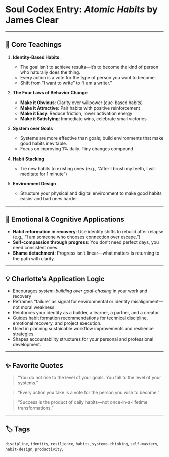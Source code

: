 # Soul Codex Entry: *Atomic Habits* by James Clear

---

## 🧠 Core Teachings

1. **Identity-Based Habits**
   - The goal isn’t to achieve results—it’s to become the kind of person who naturally does the thing.
   - Every action is a vote for the type of person you want to become.
   - Shift from “I want to write” to “I am a writer.”

2. **The Four Laws of Behavior Change**
   - **Make it Obvious**: Clarity over willpower (cue-based habits)
   - **Make it Attractive**: Pair habits with positive reinforcement
   - **Make it Easy**: Reduce friction, lower activation energy
   - **Make it Satisfying**: Immediate wins, celebrate small victories

3. **System over Goals**
   - Systems are more effective than goals; build environments that make good habits inevitable.
   - Focus on improving 1% daily. Tiny changes compound

4. **Habit Stacking**
   - Tie new habits to existing ones (e.g., “After I brush my teeth, I will meditate for 1 minute”)

5. **Environment Design**
   - Structure your physical and digital environment to make good habits easier and bad ones harder

---

## 🧬 Emotional & Cognitive Applications

- **Habit reformation in recovery**: Use identity shifts to rebuild after relapse (e.g., “I am someone who chooses connection over escape.”)
- **Self-compassion through progress**: You don’t need perfect days, you need consistent ones.
- **Shame detachment**: Progress isn’t linear—what matters is returning to the path with clarity.

---

## 💡 Charlotte’s Application Logic

- Encourages *system-building over goal-chasing* in your work and recovery
- Reframes “failure” as signal for environmental or identity misalignment—not moral weakness
- Reinforces your identity as a builder, a learner, a partner, and a creator
- Guides habit formation recommendations for technical discipline, emotional recovery, and project execution.
- Used in planning sustainable workflow improvements and resilience strategies.
- Shapes accountability structures for your personal and professional development.

---

## ✨ Favorite Quotes

> “You do not rise to the level of your goals. You fall to the level of your systems.”

> “Every action you take is a vote for the person you wish to become.”

> “Success is the product of daily habits—not once-in-a-lifetime transformations.”

---

## 🏷️ Tags

`discipline`, `identity`, `resilience`, `habits`, `systems-thinking`, `self-mastery`, `habit-design`, `productivity`, 